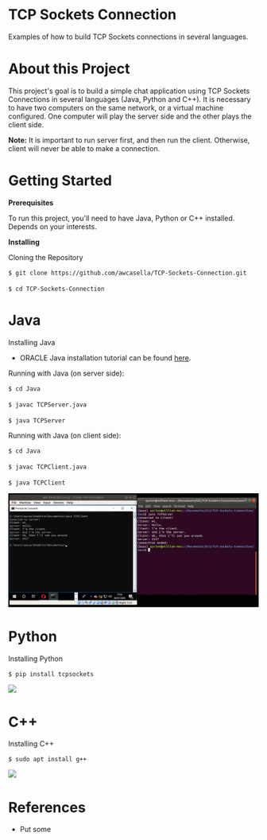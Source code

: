 # TCP Sockets Connection

Examples of how to build TCP Sockets connections in several languages.

# About this Project

This project's goal is to build a simple chat application using TCP Sockets Connections in several languages (Java, Python and C++). It is necessary to have two computers on the same network, or a virtual machine configured. One computer will play the server side and the other plays the client side.

**Note:** It is important to run server first, and then run the client. Otherwise, client will never be able to make a connection.

# Getting Started

**Prerequisites**

To run this project, you'll need to have Java, Python or C++ installed. Depends on your interests.

**Installing**

Cloning the Repository

    $ git clone https://github.com/awcasella/TCP-Sockets-Connection.git

    $ cd TCP-Sockets-Connection

# Java

Installing Java

- ORACLE Java installation tutorial can be found [here](https://www.edivaldobrito.com.br/oracle-java-no-ubuntu-18-04-lts/).

Running with Java (on server side):

    $ cd Java
    
    $ javac TCPServer.java
    
    $ java TCPServer
    
Running with Java (on client side):

    $ cd Java
    
    $ javac TCPClient.java
    
    $ java TCPClient

![](ScreenshotJava.png)

# Python

Installing Python

    $ pip install tcpsockets

![](ScreenshotPython.png)

# C++

Installing C++

    $ sudo apt install g++

![](ScreenshotCpp.png)

# References
- Put some
